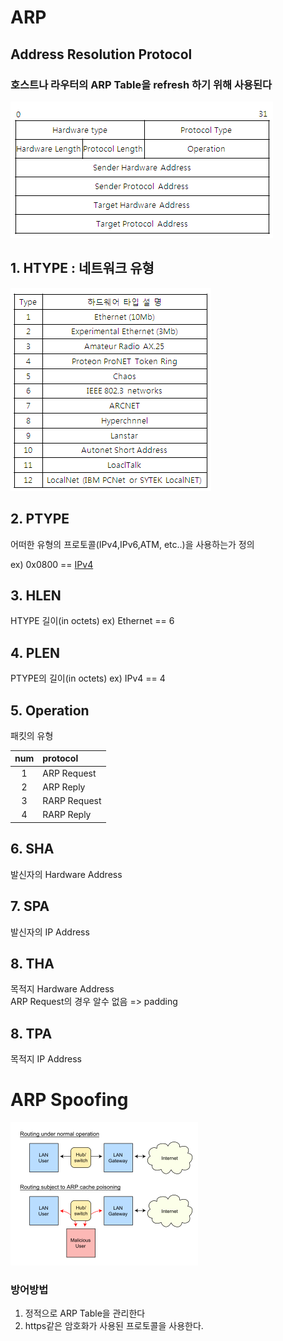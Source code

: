 # ARP 
## Address Resolution Protocol

### 호스트나 라우터의 ARP Table을 refresh 하기 위해 사용된다 

![arp](./imgs/arp.JPG)


## 1. HTYPE : 네트워크 유형 

![arp](./imgs/arp_hard.JPG)

## 2. PTYPE
어떠한 유형의 프로토콜(IPv4,IPv6,ATM, etc..)을 사용하는가 정의

ex) 0x0800 == [IPv4](./Ip.md)

## 3. HLEN
HTYPE 길이(in octets)
ex) Ethernet == 6

## 4. PLEN
PTYPE의 길이(in octets)
ex) IPv4 == 4

## 5. Operation
패킷의 유형

|num|protocol|
|:---:|:---|
|1|ARP Request|
|2|ARP Reply|
|3|RARP Request|
|4|RARP Reply|

## 6. SHA
발신자의 Hardware Address

## 7. SPA 
발신자의 IP Address

## 8. THA 
목적지 Hardware Address\
ARP Request의 경우 알수 없음 => padding

## 8. TPA 
목적지 IP Address

# ARP Spoofing
![arpspoof](./imgs/arpspoof.png)

### 방어방법 
1. 정적으로 ARP Table을 관리한다
2. https같은 암호화가 사용된 프로토콜을 사용한다.
